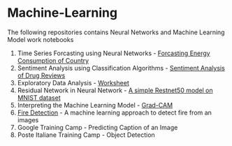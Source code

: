 # Machine-Learning
The following repositories contains Neural Networks and Machine Learning Model work notebooks


1) Time Series Forcasting using Neural Networks - [Forcasting Energy Consumption of Country](BDOS_Project.ipynb)  
2) Sentiment Analysis using Classification Algorithms - [Sentiment Analysis of Drug Reviews](DE2.ipynb)
3) Exploratory Data Analysis - [Worksheet](EDA.ipynb)
4) Residual Network in Neural Network - [A simple Restnet50 model on MNIST dataset](MNIST_Resnet50.ipynb)
5) Interpreting the Machine Learning Model - [Grad-CAM](NNDS_hw2.ipynb)
6) [Fire Detection](compare_model.ipynb) - A machine learning approach to detect fire from an images
7) Google Training Camp - Predicting Caption of an Image
8) Poste Italiane Training Camp - Object Detection
